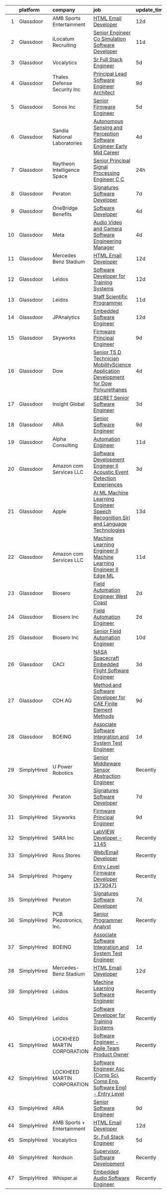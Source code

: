 

|    | platform    | company                        | job                                                                                                                                                                                                                                                                                                                                                                                                                                                                                                                                                                                                                                                                                                                                                                                                                                                                                                                                                                                                                                                                                                                                                                                                                                                                                                                                                                                                                                                                                                                                             | update_time   | location                |
|---:|:------------|:-------------------------------|:------------------------------------------------------------------------------------------------------------------------------------------------------------------------------------------------------------------------------------------------------------------------------------------------------------------------------------------------------------------------------------------------------------------------------------------------------------------------------------------------------------------------------------------------------------------------------------------------------------------------------------------------------------------------------------------------------------------------------------------------------------------------------------------------------------------------------------------------------------------------------------------------------------------------------------------------------------------------------------------------------------------------------------------------------------------------------------------------------------------------------------------------------------------------------------------------------------------------------------------------------------------------------------------------------------------------------------------------------------------------------------------------------------------------------------------------------------------------------------------------------------------------------------------------|:--------------|:------------------------|
|  1 | Glassdoor   | AMB Sports   Entertainment     | [HTML Email Developer](https://www.glassdoor.com/partner/jobListing.htm?pos=112&ao=1136043&s=58&guid=000001827715becdbbca690ad041f748&src=GD_JOB_AD&t=SR&vt=w&cs=1_f5712e1a&cb=1659855290375&jobListingId=1008028235126&jrtk=3-0-1g9rhbfnpjcbr801-1g9rhbfocjorf800-eacde8b18bac105a-)                                                                                                                                                                                                                                                                                                                                                                                                                                                                                                                                                                                                                                                                                                                                                                                                                                                                                                                                                                                                                                                                                                                                                                                                                                                           | 12d           | Atlanta, GA             |
|  2 | Glassdoor   | iLocatum Recruiting            | [Senior Engineer   Co Simulation Software Developer](https://www.glassdoor.com/partner/jobListing.htm?pos=110&ao=1110586&s=58&guid=000001827715becdbbca690ad041f748&src=GD_JOB_AD&t=SR&vt=w&ea=1&cs=1_b995a053&cb=1659855290375&jobListingId=1008031184795&cpc=FD1C1DA32C38CFA7&jrtk=3-0-1g9rhbfnpjcbr801-1g9rhbfocjorf800-3d7f67eb8dbe255a--6NYlbfkN0D1UcI9BXC1f5QSBjMbPamHM6GlmOeW7DhZo1lcFVxibe-vyE4u5NZNh4gYETyu5OMFhdH-WBklkaddU-TxotsMAFIXZ8lhyqh95OVXubFBgikApSy1URaL6nfvsi0uy7p44YIwUYwOjBvN1kQTFzH0pL2q51e43f2zZcrg3-KSUd8MLAz2NQJI1-EzcnAQvhjIBlthgZlLB5HTlpgNLZbSkdZJhxLFmU1SGAWPW-1QY2Fskdal6qPC8xhWFrAmBwCGpbSowHvwJ3QCEM6Re1l6SM7SxgXEQ4RXwY69HdWWaRIIcHCaj82XG1TdfYg0wOX0eDY_20yrbD9Ot5vXK7Xq6IctdULixAUFYkbESxbC4KkdwrBc_A6hD4BzSdzF9BEuzfjYGiNlbAuwT1NaLD59-myib4B-cScUymVqdCjnoFRamZVbT-96uCRE4sFf4Mw8YQIiGMeSSmtu73Eb7X8GocIIw3NvQHjZw1zwRdOVJDz3KhlIQ5G9gQhdqxxybYET37XPfNhXvT_vONf-hbVpkyv9ifNrjpKKUxhmGlrIUXsQZHTJ7zW1)                                                                                                                                                                                                                                                                                                                                                                                                                                                                                                                                                                                                   | 11d           | Westmont, IL            |
|  3 | Glassdoor   | Vocalytics                     | [Sr  Full Stack Engineer](https://www.glassdoor.com/partner/jobListing.htm?pos=119&ao=1136043&s=58&guid=000001827715becdbbca690ad041f748&src=GD_JOB_AD&t=SR&vt=w&ea=1&cs=1_1699ffbe&cb=1659855290376&jobListingId=1008045659637&jrtk=3-0-1g9rhbfnpjcbr801-1g9rhbfocjorf800-8945c6b11cdb6226-)                                                                                                                                                                                                                                                                                                                                                                                                                                                                                                                                                                                                                                                                                                                                                                                                                                                                                                                                                                                                                                                                                                                                                                                                                                                   | 5d            | Remote                  |
|  4 | Glassdoor   | Thales Defense   Security  Inc | [Principal Lead Software Engineer Architect](https://www.glassdoor.com/partner/jobListing.htm?pos=128&ao=1136043&s=58&guid=000001827715becdbbca690ad041f748&src=GD_JOB_AD&t=SR&vt=w&cs=1_d7304a9e&cb=1659855290377&jobListingId=1008036349123&jrtk=3-0-1g9rhbfnpjcbr801-1g9rhbfocjorf800-90522da7da233ced-)                                                                                                                                                                                                                                                                                                                                                                                                                                                                                                                                                                                                                                                                                                                                                                                                                                                                                                                                                                                                                                                                                                                                                                                                                                     | 9d            | New York, NY            |
|  5 | Glassdoor   | Sonos  Inc                     | [Senior Firmware Engineer](https://www.glassdoor.com/partner/jobListing.htm?pos=120&ao=1136043&s=58&guid=000001827715becdbbca690ad041f748&src=GD_JOB_AD&t=SR&vt=w&cs=1_9bcc20f9&cb=1659855290376&jobListingId=1008045067501&jrtk=3-0-1g9rhbfnpjcbr801-1g9rhbfocjorf800-6430edc7977b7480-)                                                                                                                                                                                                                                                                                                                                                                                                                                                                                                                                                                                                                                                                                                                                                                                                                                                                                                                                                                                                                                                                                                                                                                                                                                                       | 5d            | Louisville, KY          |
|  6 | Glassdoor   | Sandia National Laboratories   | [Autonomous Sensing and Perception Software Engineer  Early Mid Career ](https://www.glassdoor.com/partner/jobListing.htm?pos=126&ao=1136043&s=58&guid=000001827715becdbbca690ad041f748&src=GD_JOB_AD&t=SR&vt=w&cs=1_a97225f0&cb=1659855290376&jobListingId=1008047913311&jrtk=3-0-1g9rhbfnpjcbr801-1g9rhbfocjorf800-71bb59f86f70195a-)                                                                                                                                                                                                                                                                                                                                                                                                                                                                                                                                                                                                                                                                                                                                                                                                                                                                                                                                                                                                                                                                                                                                                                                                         | 4d            | Albuquerque, NM         |
|  7 | Glassdoor   | Raytheon Intelligence   Space  | [Senior Principal Signal Processing Engineer C C  ](https://www.glassdoor.com/partner/jobListing.htm?pos=127&ao=1136043&s=58&guid=000001827715becdbbca690ad041f748&src=GD_JOB_AD&t=SR&vt=w&cs=1_5ca24d1e&cb=1659855290376&jobListingId=1008057518805&jrtk=3-0-1g9rhbfnpjcbr801-1g9rhbfocjorf800-b21fffa544b7cecb-)                                                                                                                                                                                                                                                                                                                                                                                                                                                                                                                                                                                                                                                                                                                                                                                                                                                                                                                                                                                                                                                                                                                                                                                                                              | 24h           | Middletown, RI          |
|  8 | Glassdoor   | Peraton                        | [Signatures Software Developer](https://www.glassdoor.com/partner/jobListing.htm?pos=104&ao=1110586&s=58&guid=000001827715becdbbca690ad041f748&src=GD_JOB_AD&t=SR&vt=w&cs=1_c6be67e9&cb=1659855290374&jobListingId=1008039349868&cpc=217C45A42544DB93&jrtk=3-0-1g9rhbfnpjcbr801-1g9rhbfocjorf800-12b7d26dee4f4361--6NYlbfkN0Cx7R8OmodZU4Ze4hnUhR0Myw3_voyDLMHXumN7ynSuTrXceT3foN28OOGtcbbQ_775nrUtcEj3Ul0vLtzdamFe0Adhdve6qrEAT8Ivol-tXcF8bxWk0r1gBssjXWmRkIGjy8acjiZtQjOiAyyUnn_Cr58-YUJ4aKkcYNo0yl5RUpsWLzkfl9et0RAvYat0z10FTFoSrQhysUNWexuOynT1NhFqwMi0L7CLIP1IcQG2XlbHC3Li97ImEK6AEBrmyFxuyWQ_1sjaoFeG9faLLqKzl_PTf_h0W-rjWaUN89LHOgpeoCtlh_Q9X9NLbQiRc5HvFybxW3SpdHQOeJ0lBXwI-tfjI8ynWXNDCHZLenTbFZbX_9vcDuEyHXTr9a-iVi7xjYrn1L0rAcxy5flV6qOqh1taOd2phbs3zuIlY9DaiAl-dVrqyn7mZK1MAuKXsp5RWEF8YXAzax-OxXdFHC8NuACvsxD082tc0koOrDUtosCT3xJt9AbBWzkOY8uJ6vT1bet0Hlpc1I61z3wwoC89RjE0p62nMcLT1NR8MZe1IfczP_7w2YQ1XXeACwFBMd03YBciILILab-45UBWlEzkbW05MtJphF4HFaCv67Pq8KjvMs9OR0Q-DQrdMA1U3oB5zhmds-zrRM9kRltTrSGy1Atih469EkXi3mIgkTeLgUQbSAeR2GXXgYVVRl8GX2oAO7k7oFadwaiN_ztroN-gDMSheHkMGqCRtJJFWEkiDs-drtwhNfaqGYgAOP-43fVdTc2znW2UhRQq7MkCVTL9HohLHBvFIRiHFN5Fy-eJ4hWsdAoz6y72np82sjHl9HSBbnfqD5LKy2a4zqS-bDSjhS3aqlcWHqqHsySxFn9JsbJdPD-Z0H2UzzyJk8Vw2T7CJvRcFx50unEme29y5Utvap2Z2kQau8KHfafSSuls51i4n1NDszP3MTfS4_lmpSOAbDh8cY7iBZGe8Tev-fhwNtkIVKv3q-7yxsnLNXpJV0d_vVswwQhawT6ZtAK6gMd7zpTZrVDRauGKRYv2MbJHBabfCThWUAxtyXTk8sGlveSTFnSCQ8rLxyIc__N6T-Li1oScQ4UdAZEaaS-tvwSrjLLHfVtQAO7oWWjk8DQdabluw2kdEmazyYmoAPoTjf2GCa4ZZV5DmQ%3D%3D) | 7d            | Bethesda, MD            |
|  9 | Glassdoor   | OneBridge Benefits             | [Software Developer](https://www.glassdoor.com/partner/jobListing.htm?pos=114&ao=1136043&s=58&guid=000001827715becdbbca690ad041f748&src=GD_JOB_AD&t=SR&vt=w&ea=1&cs=1_0c9fa8db&cb=1659855290375&jobListingId=1008047095097&jrtk=3-0-1g9rhbfnpjcbr801-1g9rhbfocjorf800-36642876585a2c62-)                                                                                                                                                                                                                                                                                                                                                                                                                                                                                                                                                                                                                                                                                                                                                                                                                                                                                                                                                                                                                                                                                                                                                                                                                                                        | 4d            | Buffalo, NY             |
| 10 | Glassdoor   | Meta                           | [Audio  Video and Camera  Software Engineering Manager](https://www.glassdoor.com/partner/jobListing.htm?pos=107&ao=1110586&s=58&guid=000001827715becdbbca690ad041f748&src=GD_JOB_AD&t=SR&vt=w&cs=1_ec84d83a&cb=1659855290374&jobListingId=1008048424140&cpc=6BBECBC74F3AC36E&jrtk=3-0-1g9rhbfnpjcbr801-1g9rhbfocjorf800-2f3e3f080289ccc8--6NYlbfkN0DYl4UJW4r1Vl7FEn6T9F-rD9lpC-0oMJVSiWjK_MGUd8e8cHXcpv6KPyjLHZEfqkUkuW4FeZdGHDOYIbKXpOVzpgHYmd0Mdxqbqr9bWX3wOX-YPwUGzzOCVebAPW5gJCa7KI4uayUPCSFg0Fa9x7a0yOW_XMVHtA9I4R6GFxvKRwny0T-wmqiD_LqxCY-RiiVsN9NqARkNrJ-9rpG1bfCO3A7nVD_66iViUCeWqcXf0zBSDOFapHo5cZmCQotRvOnSL4ZPH7Evh2SaXC3wFcnVz2IC8r8Y8GH_qk0RFHp2YXOxekjkB_6TwcNgt1wW_kQxS7NttM_PnYk0Y1ZK6yEhJZJRDSEREjNqzK7m5y08YAn0heY0bVmA_VrAcKNciKDgvl7iiRQGRZVVfi_etSZbVa5kwsrFHyjN6QET2ytkefizsfoaIh5rVZwHiviTHQ4XyotcQsqhVM5-HNEmap3NEKXy4vmsIhyVj6MlIkBnzntY0BXmtyCbJNVxYMkQLoBZy-xXjhGxhO7kv3AXEv55UNMQMAA141DnrhWERAcxvb2GR4m_ghatP6FMignF5Rtcuv941awspOgnQu1rnLuarcI5H9-F2Z8FIDc7xJstciTWWPyg0u6qrxYDR_FVDUwUMQHrewcouSQmgoxCic39N1QAVzsnrGJMksQXQ1OMZREnUp0zQqkgL_TtUgCDH6DAnkCOzJIhCeNHejbWvU9PioZB5Y1qm11eKfz-fx0IMTQG72eAjSvdtqU5-d-lipXckO2Ucuumd_i2l4qpFIcIJ7QR-2DHW3rmCBT---fuz7sNKpRTS6jMku70qvelGSRGtp41psyoRZ56tMpPizRV1eilGrbQKib7RzVZB4j5FPZkxy_8BgztJsju1RSHWHd7qgk3rxwx0oVsB_eW18RU_9CfjqQTcbnXSfEwTYhskz3aM_CvqkkhGjTtCHUbwois8hvJ1uSfv3GmV2drrPIbKU6bPYSgY3WGlyWEoVUO_rEceQ7z3a5XiVXJrjQdXdCF7zjQpoGxb2a7TBXgxqGf7WVyfyACvqqTdPJupMziAQ%3D%3D)                                                                         | 4d            | Burlingame, CA          |
| 11 | Glassdoor   | Mercedes Benz Stadium          | [HTML Email Developer](https://www.glassdoor.com/partner/jobListing.htm?pos=113&ao=1136043&s=58&guid=000001827715becdbbca690ad041f748&src=GD_JOB_AD&t=SR&vt=w&ea=1&cs=1_7c23a44f&cb=1659855290375&jobListingId=1008028184763&jrtk=3-0-1g9rhbfnpjcbr801-1g9rhbfocjorf800-9a547699c45640b0-)                                                                                                                                                                                                                                                                                                                                                                                                                                                                                                                                                                                                                                                                                                                                                                                                                                                                                                                                                                                                                                                                                                                                                                                                                                                      | 12d           | Atlanta, GA             |
| 12 | Glassdoor   | Leidos                         | [Software Developer for Training Systems](https://www.glassdoor.com/partner/jobListing.htm?pos=105&ao=1110586&s=58&guid=000001827715becdbbca690ad041f748&src=GD_JOB_AD&t=SR&vt=w&cs=1_c4981566&cb=1659855290374&jobListingId=1008027833923&cpc=7E331B339EFC28D0&jrtk=3-0-1g9rhbfnpjcbr801-1g9rhbfocjorf800-183065c03579bde0--6NYlbfkN0CZUO70VSdYKA8PR3jfrSh5ljhqJhfDt0PzQCMubt8cRihWbmqO_-Ccw6DGinMZCyKXTah149IElIo13-QZQJcdQn15N9Jxw-gfH0vBNXQ83H-xL1VHb5T889X15fcU2GMZMPBZ13hyA7bZo_vy9UZYTq3zNO-5xR-6bX809QKaAVouDsqv2uDluyuLHlBWTlmFVYli2jNAh_JKdiRaOpdqbFoLlbwZNtQbHZpCXSqqKuLSr5F0WEnLA3jNScMfgOuupyCdDqExFfpIFlSQr94IHfS2dlNMrQukCalzITJShUmk-At3VjqaUeAl7kf3fuH9HpMMEg-5IPmfqWlH-rZhx_3ERUYpKnphI0n3Z2MPuNWdwqxrNS1Yx6vhi6hIxNlqRGzf_Ik2mnXrRhfOKo4nwiQmv9xg0llKjavoCgvyQhcQdf6otBS45VKFFLjs1NdjL0bFsO7IhNSA50gCLs5kP0XTwKTmytVBzMSmIUppwzTt0tX1JzbLZNhv7QIt5ixBbXcIq4zTlM6f4uGz_W5I8n6jsd9fR3-ne3HWtUI_GyIwltbatQYtfGGXdgU2vUWlXLVK-W2G9kQVsxkEbxTSdS6s0drpSMlZGF60qdIajPhLyzvl58FDoGmjYjLjFN1QpEm2gJucjmwknR9T8AlQ)                                                                                                                                                                                                                                                                                                                                                                                                                                                                                                                   | 12d           | Bethesda, MD            |
| 13 | Glassdoor   | Leidos                         | [Staff Scientific Programmer](https://www.glassdoor.com/partner/jobListing.htm?pos=106&ao=1110586&s=58&guid=000001827715becdbbca690ad041f748&src=GD_JOB_AD&t=SR&vt=w&cs=1_a83e98a9&cb=1659855290374&jobListingId=1008032008142&cpc=56632219D727AB75&jrtk=3-0-1g9rhbfnpjcbr801-1g9rhbfocjorf800-1f38abc9fade6d07--6NYlbfkN0CZUO70VSdYKA8PR3jfrSh5ljhqJhfDt0PzQCMubt8cRihWbmqO_-Ccw6DGinMZCyLjp7BOTRSlLWf3gecSskMubrtfqdweFHo-tiUJv3MS7mmsQgUZSSWJxsyjB2X_ymEgsC8kMBCxJYrrYD2Hlb7w2vJZ5jZQbRUgFj-m7MwtFU4QBG3DeKRgCv7iee1UiSmecmFVkac1mZSPaUvIFeBiT7zpnNxEG5g8Ia2Lnhg3RrHG51GVKzIq922w32-LY3Y3jlZ1AUtWFxBUZnjyMsIX5ApJ_-aC4LiVGQOnuLzqa7ogJjRrQADzDqDpwrbgnxSTYKa6hJ6EHI13Rq5pgBNu-yv0i6qsIXHtjMiH2MJgx2sX2RKBTOYxFDnQPowtTfVB2WdDbbCunZ4y90K9D48l2YMV2GuIVQUeShwfcWv84ftiT9O4ujiQrIW5olrsi9TgcaaP9RdejQoHHn_PxH1GeWoalirLKK10l_dDmpUsJFIdtwMUFLWYj7w6tFBhFMbpUpU9GstFw-9_VVplinqZ9IUbxfOVxXSjtwgBXvvgQRP8Yojdb45rINBs_KCOWB-cEFOEmEQzhvSALt67J_nzLVxK50KnvxyV7Df7p43ijBm1C2Ki_0W9PkF0wa3bVEw%3D)                                                                                                                                                                                                                                                                                                                                                                                                                                                                                                                                                 | 11d           | Bethesda, MD            |
| 14 | Glassdoor   | JPAnalytics                    | [Embedded Software Engineer](https://www.glassdoor.com/partner/jobListing.htm?pos=125&ao=1136043&s=58&guid=000001827715becdbbca690ad041f748&src=GD_JOB_AD&t=SR&vt=w&cs=1_3b452211&cb=1659855290376&jobListingId=1008027057037&jrtk=3-0-1g9rhbfnpjcbr801-1g9rhbfocjorf800-884b5ac597197960-)                                                                                                                                                                                                                                                                                                                                                                                                                                                                                                                                                                                                                                                                                                                                                                                                                                                                                                                                                                                                                                                                                                                                                                                                                                                     | 12d           | East Falmouth, MA       |
| 15 | Glassdoor   | Skyworks                       | [Firmware Principal Engineer](https://www.glassdoor.com/partner/jobListing.htm?pos=101&ao=1110586&s=58&guid=000001827715becdbbca690ad041f748&src=GD_JOB_AD&t=SR&vt=w&cs=1_441595c9&cb=1659855290373&jobListingId=1008036261688&cpc=60C6108625952AF3&jrtk=3-0-1g9rhbfnpjcbr801-1g9rhbfocjorf800-e7fab630f13f3fc8--6NYlbfkN0DHQ2YF_lzanMOpjgFd_u1JSCUjxU03gesn9XxhbS0077QO4yJjDmI95AhBT2FcdaxIbs9_5ufFmM-YOeCI_eI14COSbnENS7Xm_bkReTALQz_wHDcZr0zT8RRUAiWev8-4FyqD9pVDF2C6Ocnsg8d2QDBddscxrqgyz9YqlQD5h6VgsKBGHyoYbIyIWY80cuuN0SZIfzp5MK8L6dRCzGJv28lIV9yPqO7xsLeTqmOfc4_Q_dwBvmGDCDiH7dkVcWlHnggiDGf9pev1QKVie3gapmn-vwS2QKRimwNFDrbNh__Ev6LKo41QBWRoe4_lilqYtU9gwJCo_Kxsyw2va3ZOOpSJyrYYCyNf6eSRHDibAZvHqXjL4J5I3hqsQr7cZCt4OHz6Sdov1FD5Vsd0APhBzolu22i-Y-lsxECv4soURQadOAYjadL9baXXtSfKLXPlsAxIiPtmswZvrvzzzMcYgSFNLYypbnhDx47FRg_SYR2kteM4_0LHE2H-5O6tEf1NjJkDfjyHHf8bQhizkEpMX8vpcYipttCJrTIDSddRiSvsNpwt5xjHe4Py1KoAffdsMn4nP5JipOM4qS9f4cp_snMeaANCohlloQmUo7QY1-Nctg86B-YbEvA8OZtxRO90SP98v3eyHlUC3nVXvxNlVOOtF3WGaOI%3D)                                                                                                                                                                                                                                                                                                                                                                                                                                                                                                                 | 9d            | Beaverton, OR           |
| 16 | Glassdoor   | Dow                            | [Senior TS D Technician   MobilityScience Application Development for Dow Polyurethanes](https://www.glassdoor.com/partner/jobListing.htm?pos=121&ao=1136043&s=58&guid=000001827715becdbbca690ad041f748&src=GD_JOB_AD&t=SR&vt=w&cs=1_2f111f55&cb=1659855290376&jobListingId=1008047754485&jrtk=3-0-1g9rhbfnpjcbr801-1g9rhbfocjorf800-a967188aabc88d94-)                                                                                                                                                                                                                                                                                                                                                                                                                                                                                                                                                                                                                                                                                                                                                                                                                                                                                                                                                                                                                                                                                                                                                                                         | 4d            | Midland, MI             |
| 17 | Glassdoor   | Insight Global                 | [SECRET Senior Software Engineer](https://www.glassdoor.com/partner/jobListing.htm?pos=111&ao=1110586&s=58&guid=000001827715becdbbca690ad041f748&src=GD_JOB_AD&t=SR&vt=w&cs=1_527352b3&cb=1659855290375&jobListingId=1008050015830&cpc=3BA4CE39D5B5DEF5&jrtk=3-0-1g9rhbfnpjcbr801-1g9rhbfocjorf800-5b02cb7451abe8a0--6NYlbfkN0BKkHZu3wF05EeDimN_p6sYpKCMArvwa95YdH7UpkaBCqc7l59ErwqcinDaIJnobowJv4CLAC77RU-LQfDNv59WCre66gYrQT19sq7-6nYYOFAIR3oiiw-XTy2dG8NE6FbLt9tdxwp4SmlgNdof4blhMY_8FCXv1U_WAgllnH7f-KGpSnwKehazmTKNatOOEtleDgBLCvovKNqqpypVpj-EELsWxIsuvbsXScypWuvepEHjYwJwFZ47Ug4MNWxnl7zsjMTy0cf79F7O8RdtUq6-LaKGrwZ7EemEP4rlOxBnaauDYedpYhM5OTpEcFD_voXmx22dhnJMzaTVCWn4qRNSgvYpi5RxC8K9Kjs5_5fA2VUgFtYpfH1F3pF9BC41sqGutPy3HV_l8CVUGzSzpYb4uuYVyKvo85wAv-Ai6bG67_dO5ZchPymrnoOgJ6U3jv-Zka6d9ruIdUBYkZprKNqPYBBNJCbx78ToQbNDtUUWSw%3D%3D)                                                                                                                                                                                                                                                                                                                                                                                                                                                                                                                                                                                                                                                                                               | 3d            | Norfolk, VA             |
| 18 | Glassdoor   | ARiA                           | [Senior Software Engineer](https://www.glassdoor.com/partner/jobListing.htm?pos=102&ao=1110586&s=58&guid=000001827715becdbbca690ad041f748&src=GD_JOB_AD&t=SR&vt=w&ea=1&cs=1_c909038b&cb=1659855290374&jobListingId=1008035313771&cpc=23F784D2830B726F&jrtk=3-0-1g9rhbfnpjcbr801-1g9rhbfocjorf800-55062b51fc6b7795--6NYlbfkN0ACu_hgM4mYOpGjE6TXudS1eLEYdlotK5aSiNrSIRlNjrOhnyvEHI4wAf0vSRgE6-O0rvPs7gvb9THpwAfOFg_uj7xGB_lcX92EiFk_Bb3v_2ryN0Jo0SjUxS2BXdfgUXa7nqfq6enH0dD0_fK8DyMPAuza8qkuUTiV0w7Sdo36SCM3bdktqmxMWCxsk5x4xjptQWu_kDNiP_zsZtxszAsGERVKk6PIvE6fQkP44rJ4QSOL_Ij4RooYdCg0JxALEbT4TjafekKzG52n61W9Rn88lIK1Bfp_myvv91cCUIeFIh4DpleCYnPOxK1UXhw5L5-7TAP9dDTRAd3nDJZ2YF7mGl5BaRyIcmlOuLd2RlqVe7oCEVaYCkXA2ZJTMRMh2uhqbA8oZUd05e-b5ZhrM0h5nny9JLcOu1G8A5ydDa85GmGNUzbq-xoM-jcfnM5j26TURs8y8G6G1ykX2YzmR2-kxSY_-3cNQrVkrxTcm8GxqYcpPiukVUcVaAE-o9eDKYBPrcfZdHWiTA%3D%3D)                                                                                                                                                                                                                                                                                                                                                                                                                                                                                                                                                                                                                                                                 | 9d            | Seattle, WA             |
| 19 | Glassdoor   | Alpha Consulting               | [Automation Engineer](https://www.glassdoor.com/partner/jobListing.htm?pos=109&ao=1110586&s=58&guid=000001827715becdbbca690ad041f748&src=GD_JOB_AD&t=SR&vt=w&ea=1&cs=1_2ae456ea&cb=1659855290375&jobListingId=1008031063827&cpc=217C45A42544DB93&jrtk=3-0-1g9rhbfnpjcbr801-1g9rhbfocjorf800-0685a86701fb0c1d--6NYlbfkN0CmztqN_51rcXXt1zGaqXL2SM702I5KuCok5O3lQmzZOFwxmpqFAedJIljPvkZxaoEBbIogKBsaHYKYWbz3SdAg7oeV2NI8FN72Z8l1jmjO366gdF-F6YmzjUlS2VxE8Z1lElGYSdMe0hsZF2MpSR9APiXAN63P53BgGynGRJ3ghlCErUuNpehxQhGQMRKJsFu33yNjmw0goEP9k1VkIbBzAzBeJqqWapS3sq9etFoy6EzR8odfkYLjH4Nv-z44KZdcEqgWQjMXgOo8vV71Ary4l9B8iXiaK3nmLfqBXKV11hHxIuPfCt-o072bd_LZktvA7BsXBcGWttRD_iRPZcUaTwrY8Hq3QGAoO18ZVDDOjDPhe1lOHLOlfhzs1rynTkWKYCHqVXKAcdrM7ks2o_Oy7b1xoJ5e7vGv71Z5eIp0slEq79frelOqaPiYDxXgneM7pD2bwNdxe4IbhWhW1oOAHDSMj5UIXr9ODmJFJ4BpuHw-0tV2_UWt70-9SYwcbdJl5ISs18K5Ow%3D%3D)                                                                                                                                                                                                                                                                                                                                                                                                                                                                                                                                                                                                                                                                      | 11d           | West Point, PA          |
| 20 | Glassdoor   | Amazon com Services LLC        | [Software Development Engineer II  Acoustic Event Detection Experiences](https://www.glassdoor.com/partner/jobListing.htm?pos=117&ao=1136043&s=58&guid=000001827715becdbbca690ad041f748&src=GD_JOB_AD&t=SR&vt=w&cs=1_4fe45ec5&cb=1659855290376&jobListingId=1008049350677&jrtk=3-0-1g9rhbfnpjcbr801-1g9rhbfocjorf800-deab3c902481359f-)                                                                                                                                                                                                                                                                                                                                                                                                                                                                                                                                                                                                                                                                                                                                                                                                                                                                                                                                                                                                                                                                                                                                                                                                         | 3d            | Irvine, CA              |
| 21 | Glassdoor   | Apple                          | [AI ML   Machine Learning Engineer  Speech Recognition   Siri and Language Technologies](https://www.glassdoor.com/partner/jobListing.htm?pos=108&ao=1110586&s=58&guid=000001827715becdbbca690ad041f748&src=GD_JOB_AD&t=SR&vt=w&cs=1_552eaf2d&cb=1659855290374&jobListingId=1008025019899&cpc=84DBBAA61F05C438&jrtk=3-0-1g9rhbfnpjcbr801-1g9rhbfocjorf800-c2d954e567e3d4b3--6NYlbfkN0BvKrLyj5gPmtZO9T8euul8TCxuuKNOtzRJOomxnwSEodTz2Bc-sPZlm1JPYWoVnTFEDzg0Vx42kRpR89GPxzVd3-X-QAocJl6LWkVdvmMNgjvLiCmnUmNab4ASL_z-nXeBHdLwnKJduunKJICJTVo56Ib4eNOYR6Rs2rwulJ13VuOQzuTYrFj_bOP7iTdUNC74jMAGhj84M7PJ5XoHOSWhO83zVUgLR6IQ9OHmTnN55J4Bc64jFaQXmj8AqIF26sB5LD9pe2i5yzo2BwIaMvUaQybxSQYH1lI8tddh3kc7aZ59RwzqGHIVdn09JsPiHQ_NfoFtkjKKogSk_qntykMSAm317Ylggr9DjUjxxfCrQeN4HV9j68P7xQzQtsQmlD8GeJMtPzLCADEqxfKqUlvvk9w_YOTVuogmhIoAQ0HS_xgtswvNoT8VENsNapcV6gJc_Y3NKYMPayZ7AiUeR_c_Ej9ZfMVtJhnPB7B7UXa1-txE2QGVqlc1StIxlyM-9PC3ya6Te3fFCAMUGqCRvTErSMnk_Bajp7or7Uv79TOKbTEJxRUATD-RYrysUtlKtAbabwK2qvrf0jvfOtXXzeoXpZ8tOwt3Cw5oLf5VL8UZDSrWMGmiCDbEK6jDARWR4P7TdvlJvMOGL5RyDcyk0hNAy2mJ861OCZFhl-o9gWYgH8By35DOgB7F68q3L_-CWiMMLX12R6g7JXp5PYXK1vqnpqfahf1-fV08lDVU0yL5fPAsYN0-azO2XNCks_4auJwqS_JLqUHwySlxmi_NkwrSMHkT-qmL4DxpmbGn51f5UCZNEeuE8LrQRZxMq7dwoBZb-BPodGEX8K84IWA7YE2l1PTV8scg57SmzMWS004VhjSXsSCwSwo1k2TYWShXw_7qDJ9ep6dOPgTTXd-PvncnJSs2NZ178RxaQhNwxR48g-D6VZYgFqHCddwm75vlUDR5DeYOecVZ720hL8SM66Ur8BmbC6mKHZYmuFD1MtaF4MACWRPSirqGeWbrVkM4qdjTIdYDB0sCM5BIGwFyj4ZVj1XixsdDHMU%3D)                                                      | 13d           | Cambridge, MA           |
| 22 | Glassdoor   | Amazon com Services LLC        | [Machine Learning Engineer II  Machine Learning Engineer II  Edge ML](https://www.glassdoor.com/partner/jobListing.htm?pos=124&ao=1136043&s=58&guid=000001827715becdbbca690ad041f748&src=GD_JOB_AD&t=SR&vt=w&cs=1_5cd88df5&cb=1659855290376&jobListingId=1008029712894&jrtk=3-0-1g9rhbfnpjcbr801-1g9rhbfocjorf800-e5498838ead6dea4-)                                                                                                                                                                                                                                                                                                                                                                                                                                                                                                                                                                                                                                                                                                                                                                                                                                                                                                                                                                                                                                                                                                                                                                                                            | 11d           | Cambridge, MA           |
| 23 | Glassdoor   | Biosero                        | [Field Automation Engineer   West Coast](https://www.glassdoor.com/partner/jobListing.htm?pos=118&ao=1136043&s=58&guid=000001827715becdbbca690ad041f748&src=GD_JOB_AD&t=SR&vt=w&ea=1&cs=1_6c09a89e&cb=1659855290376&jobListingId=1008052743684&jrtk=3-0-1g9rhbfnpjcbr801-1g9rhbfocjorf800-cfa96dc9c7e367af-)                                                                                                                                                                                                                                                                                                                                                                                                                                                                                                                                                                                                                                                                                                                                                                                                                                                                                                                                                                                                                                                                                                                                                                                                                                    | 2d            | San Diego, CA           |
| 24 | Glassdoor   | Biosero Inc                    | [Field Automation Engineer](https://www.glassdoor.com/partner/jobListing.htm?pos=116&ao=1136043&s=58&guid=000001827715becdbbca690ad041f748&src=GD_JOB_AD&t=SR&vt=w&ea=1&cs=1_e4b48616&cb=1659855290376&jobListingId=1008052448721&jrtk=3-0-1g9rhbfnpjcbr801-1g9rhbfocjorf800-93df233dc0c92f40-)                                                                                                                                                                                                                                                                                                                                                                                                                                                                                                                                                                                                                                                                                                                                                                                                                                                                                                                                                                                                                                                                                                                                                                                                                                                 | 2d            | San Diego, CA           |
| 25 | Glassdoor   | Biosero Inc                    | [Senior Field Automation Engineer](https://www.glassdoor.com/partner/jobListing.htm?pos=123&ao=1136043&s=58&guid=000001827715becdbbca690ad041f748&src=GD_JOB_AD&t=SR&vt=w&ea=1&cs=1_8564a379&cb=1659855290376&jobListingId=1008032578127&jrtk=3-0-1g9rhbfnpjcbr801-1g9rhbfocjorf800-cb26e78c19ec4660-)                                                                                                                                                                                                                                                                                                                                                                                                                                                                                                                                                                                                                                                                                                                                                                                                                                                                                                                                                                                                                                                                                                                                                                                                                                          | 10d           | Boston, MA              |
| 26 | Glassdoor   | CACI                           | [NASA Spacecraft Embedded Flight Software Engineer](https://www.glassdoor.com/partner/jobListing.htm?pos=122&ao=1136043&s=58&guid=000001827715becdbbca690ad041f748&src=GD_JOB_AD&t=SR&vt=w&cs=1_070b4783&cb=1659855290376&jobListingId=1008050841986&jrtk=3-0-1g9rhbfnpjcbr801-1g9rhbfocjorf800-42530d04595e727b-)                                                                                                                                                                                                                                                                                                                                                                                                                                                                                                                                                                                                                                                                                                                                                                                                                                                                                                                                                                                                                                                                                                                                                                                                                              | 3d            | Houston, TX             |
| 27 | Glassdoor   | CDH AG                         | [Method and Software Developer for CAE   Finite Element Methods](https://www.glassdoor.com/partner/jobListing.htm?pos=115&ao=1136043&s=58&guid=000001827715becdbbca690ad041f748&src=GD_JOB_AD&t=SR&vt=w&ea=1&cs=1_053659cc&cb=1659855290376&jobListingId=1008035036576&jrtk=3-0-1g9rhbfnpjcbr801-1g9rhbfocjorf800-86e6aa1c5ebc5de6-)                                                                                                                                                                                                                                                                                                                                                                                                                                                                                                                                                                                                                                                                                                                                                                                                                                                                                                                                                                                                                                                                                                                                                                                                            | 9d            | Remote                  |
| 28 | Glassdoor   | BOEING                         | [Associate Software Integration and System Test Engineer](https://www.glassdoor.com/partner/jobListing.htm?pos=103&ao=1110586&s=58&guid=000001827715becdbbca690ad041f748&src=GD_JOB_AD&t=SR&vt=w&cs=1_118c20f6&cb=1659855290374&jobListingId=1008055766673&cpc=555ADD10F5BC937C&jrtk=3-0-1g9rhbfnpjcbr801-1g9rhbfocjorf800-4796445e66692df3--6NYlbfkN0BddK4H-tsabPiX3BvkwhvbvP4OkLNzlRX6egXJy9Hb11ERhvpR4KXHiogI9i6BJrkY_7Sp3ZqWxT2M1iFHUvoLSyzRaEvViMWxllsN3TD6KzMEd_zNRec4NfBR1FMrdCmrL2H2QoXFRl9x-SNTTV1rS-rOhf2tu9sI1hqRaBtKHV6cqeGzufA-U8ViT49lw2g-Owd5KbqWaHzW_dS8LFFKIC4z4isnx6BKWVosusaogbh6II9tHX0GdRKoJksExGC3uauyiboReH0mAJ19ruPvxKtFj75b6LCQnUBSNQDJUY8fTH4W_0OD72VeT87gG9hK2p-ZIvcYaS8VLmB8hq4u7prn_-IH8OlXaWVRhHEe5bNW8KfuAIjU8IrgN5EEgcnWu_P-Dwd31yR69b-_B304y_KFl9-DMRJ26nnk-JsC2TgVWquSt9lt-xN3Cf6f6BI%3D)                                                                                                                                                                                                                                                                                                                                                                                                                                                                                                                                                                                                                                                                                                                     | 1d            | Kent, WA                |
| 29 | SimplyHired | U Power Robotics               | [Senior Middleware Sensor Abstraction Engineer](https://www.simplyhired.com/job/N9xE18wMoBC8lqmLjE_cvnCpeT0yR0KtiAhfp1ZgfjlhmlJhE9z5nA?q=acoustic+developer)                                                                                                                                                                                                                                                                                                                                                                                                                                                                                                                                                                                                                                                                                                                                                                                                                                                                                                                                                                                                                                                                                                                                                                                                                                                                                                                                                                                    | Recently      | Sunnyvale, CA           |
| 30 | SimplyHired | Peraton                        | [Signatures Software Developer](https://www.simplyhired.com/job/VhxXHzc1HuSwgvJxF9sKZQ2uXq6BwCFPmRIcEGeH9slcr0dBpgm7Wg?q=acoustic+developer)                                                                                                                                                                                                                                                                                                                                                                                                                                                                                                                                                                                                                                                                                                                                                                                                                                                                                                                                                                                                                                                                                                                                                                                                                                                                                                                                                                                                    | 7d            | Bethesda, MD            |
| 31 | SimplyHired | Skyworks                       | [Firmware Principal Engineer](https://www.simplyhired.com/job/yuEUvYe0pl4Po-wAwnXRdK_l9ULtLEgCAnIciQtolHAur5kp79b7-w?q=acoustic+developer)                                                                                                                                                                                                                                                                                                                                                                                                                                                                                                                                                                                                                                                                                                                                                                                                                                                                                                                                                                                                                                                                                                                                                                                                                                                                                                                                                                                                      | 9d            | Beaverton, OR           |
| 32 | SimplyHired | SARA Inc                       | [LabVIEW Developer - 1145](https://www.simplyhired.com/job/wQVwMgbkYWZkt0_m5mzQpjFRjdghdgeXoIlUqS6PJodyyO52CMw1zw?q=acoustic+developer)                                                                                                                                                                                                                                                                                                                                                                                                                                                                                                                                                                                                                                                                                                                                                                                                                                                                                                                                                                                                                                                                                                                                                                                                                                                                                                                                                                                                         | Recently      | Cypress, CA             |
| 33 | SimplyHired | Ross Stores                    | [Web/Email Developer](https://www.simplyhired.com/job/iapHcCXyBAwSCQxFgqTzcH6pCeCWlT5U6RhkIjo60dultz2bPETatw?q=acoustic+developer)                                                                                                                                                                                                                                                                                                                                                                                                                                                                                                                                                                                                                                                                                                                                                                                                                                                                                                                                                                                                                                                                                                                                                                                                                                                                                                                                                                                                              | Recently      | Dublin, CA              |
| 34 | SimplyHired | Progeny                        | [Entry Level Firmware Developer (573047)](https://www.simplyhired.com/job/8VbYTCxiS9k3bMRrSS3g3GK0UcdpspeLcZsjgXRSWAkaA9EcHRZQ5w?q=acoustic+developer)                                                                                                                                                                                                                                                                                                                                                                                                                                                                                                                                                                                                                                                                                                                                                                                                                                                                                                                                                                                                                                                                                                                                                                                                                                                                                                                                                                                          | Recently      | Manassas, VA            |
| 35 | SimplyHired | Peraton                        | [Signatures Software Developer](https://www.simplyhired.com/job/L-LMmTK2C4Y-VSnfqUXmHq2H9cBJjF50U1BTL0SHR_PjYA5WaMCFWA?q=acoustic+developer)                                                                                                                                                                                                                                                                                                                                                                                                                                                                                                                                                                                                                                                                                                                                                                                                                                                                                                                                                                                                                                                                                                                                                                                                                                                                                                                                                                                                    | 7d            | Bethesda, MD            |
| 36 | SimplyHired | PCB Piezotronics, Inc.         | [Senior Programmer Analyst](https://www.simplyhired.com/job/eQBYwWiHkxugufpP5RasTROUJ8GSCTQyB7il0JPt8M58snoQJ9LUjQ?q=acoustic+developer)                                                                                                                                                                                                                                                                                                                                                                                                                                                                                                                                                                                                                                                                                                                                                                                                                                                                                                                                                                                                                                                                                                                                                                                                                                                                                                                                                                                                        | Recently      | Depew, NY               |
| 37 | SimplyHired | BOEING                         | [Associate Software Integration and System Test Engineer](https://www.simplyhired.com/job/0aue0RcDcctPiFFzbGdNie1s5Sn0MWN1MtU2LQROjjf672WPg_z8yA?q=acoustic+developer)                                                                                                                                                                                                                                                                                                                                                                                                                                                                                                                                                                                                                                                                                                                                                                                                                                                                                                                                                                                                                                                                                                                                                                                                                                                                                                                                                                          | 1d            | Kent, WA                |
| 38 | SimplyHired | Mercedes-Benz Stadium          | [HTML Email Developer](https://www.simplyhired.com/job/fY2w_fRRswCzqrXijLXSH2JBF89JdcDfj5Fo0QCk3zhuXbCXVpOY3w?q=acoustic+developer)                                                                                                                                                                                                                                                                                                                                                                                                                                                                                                                                                                                                                                                                                                                                                                                                                                                                                                                                                                                                                                                                                                                                                                                                                                                                                                                                                                                                             | 12d           | Atlanta, GA             |
| 39 | SimplyHired | Leidos                         | [Machine Learning Software Engineer](https://www.simplyhired.com/job/c7E7HcKxnkxSti_3BNDLjDNnH2M2I31pKX0RH4E3kgIyDzUg-mBkvA?q=acoustic+developer)                                                                                                                                                                                                                                                                                                                                                                                                                                                                                                                                                                                                                                                                                                                                                                                                                                                                                                                                                                                                                                                                                                                                                                                                                                                                                                                                                                                               | Recently      | Arlington, VA           |
| 40 | SimplyHired | Leidos                         | [Software Developer for Training Systems](https://www.simplyhired.com/job/PBBZ8nQJiTspaGEiYqGconesbURsBiAdPG80J8U3gt_K2_rFlhd6cg?q=acoustic+developer)                                                                                                                                                                                                                                                                                                                                                                                                                                                                                                                                                                                                                                                                                                                                                                                                                                                                                                                                                                                                                                                                                                                                                                                                                                                                                                                                                                                          | Recently      | Manassas, VA            |
| 41 | SimplyHired | LOCKHEED MARTIN CORPORATION    | [Software Engineer - Agile Team Product Owner](https://www.simplyhired.com/job/1m8ZMgHl6A6KUNLFOgf2FTkSodNvAVUVzm1l2xenJNXaecLknI_S1A?q=acoustic+developer)                                                                                                                                                                                                                                                                                                                                                                                                                                                                                                                                                                                                                                                                                                                                                                                                                                                                                                                                                                                                                                                                                                                                                                                                                                                                                                                                                                                     | Recently      | Manassas, VA            |
| 42 | SimplyHired | LOCKHEED MARTIN CORPORATION    | [Software Engineer Asc (Comp Sci, Comp Eng, Software Eng) - Entry Level](https://www.simplyhired.com/job/A_0gkSY_7K4FeulVtb_5yp-W9Ut6LQwG2MF2L9yBpFVZUU1GKHEluw?q=acoustic+developer)                                                                                                                                                                                                                                                                                                                                                                                                                                                                                                                                                                                                                                                                                                                                                                                                                                                                                                                                                                                                                                                                                                                                                                                                                                                                                                                                                           | Recently      | Manassas, VA            |
| 43 | SimplyHired | ARiA                           | [Senior Software Engineer](https://www.simplyhired.com/job/ThSyy39kJN5xav2MrNNpVWpdMFidrwSU13Isyumy6GcDDPxuTuderg?q=acoustic+developer)                                                                                                                                                                                                                                                                                                                                                                                                                                                                                                                                                                                                                                                                                                                                                                                                                                                                                                                                                                                                                                                                                                                                                                                                                                                                                                                                                                                                         | 9d            | Madison, VA +1 location |
| 44 | SimplyHired | AMB Sports + Entertainment     | [HTML Email Developer](https://www.simplyhired.com/job/8aucyu25m1bkD30zy41bgoyS9AlU-Tfui9uZYPavFSXfKM1gpraC8g?q=acoustic+developer)                                                                                                                                                                                                                                                                                                                                                                                                                                                                                                                                                                                                                                                                                                                                                                                                                                                                                                                                                                                                                                                                                                                                                                                                                                                                                                                                                                                                             | 12d           | Atlanta, GA             |
| 45 | SimplyHired | Vocalytics                     | [Sr. Full Stack Engineer](https://www.simplyhired.com/job/9vUzBp6G0XrTqWMzBVNJip52ht545vC_jSdGqaI5Hwvwky9QThkA6g?q=acoustic+developer)                                                                                                                                                                                                                                                                                                                                                                                                                                                                                                                                                                                                                                                                                                                                                                                                                                                                                                                                                                                                                                                                                                                                                                                                                                                                                                                                                                                                          | 5d            | Remote                  |
| 46 | SimplyHired | Nordson                        | [Supervisor, Software Development](https://www.simplyhired.com/job/iQzzo1syGvp_LK8EJJqfW1QgjC_kO-c6mh7ke3kUDToUb4_3_pNFMw?q=acoustic+developer)                                                                                                                                                                                                                                                                                                                                                                                                                                                                                                                                                                                                                                                                                                                                                                                                                                                                                                                                                                                                                                                                                                                                                                                                                                                                                                                                                                                                 | Recently      | Carlsbad, CA            |
| 47 | SimplyHired | Whisper.ai                     | [Embedded Audio Software Engineer](https://www.simplyhired.com/job/ZMTGSSKnJ3J72fSEwF45cg_M5Xxfc_s71G7wMj0GkivJRW1SXn0Liw?q=acoustic+developer)                                                                                                                                                                                                                                                                                                                                                                                                                                                                                                                                                                                                                                                                                                                                                                                                                                                                                                                                                                                                                                                                                                                                                                                                                                                                                                                                                                                                 | Recently      | San Francisco, CA       |